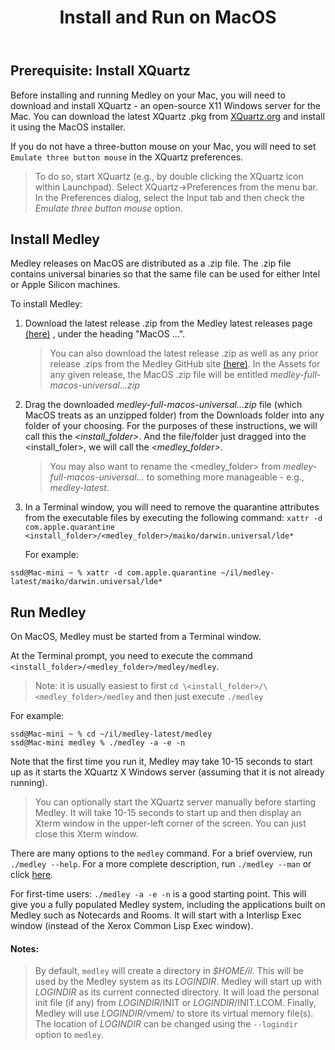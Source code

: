 ﻿---
title: Install and Run on MacOS
weight: 30
type: docs
aliases:
  - /running/running-on-mac
---
<style>.td-content blockquote { border-left: none; color: inherit; padding-left: 2rem;}</style>

## **Prerequisite: Install XQuartz**

Before installing and running Medley on your Mac, you will need to download and install XQuartz - an open-source X11 Windows server for the Mac.  You can download the latest XQuartz .pkg from  [XQuartz.org](https://xquartz.org) and install it using the MacOS installer.

If you do not have a three-button mouse on your Mac, you will need to set `Emulate three button mouse` in the XQuartz preferences.        

>To do so, start XQuartz (e.g., by double clicking the XQuartz icon within Launchpad). Select XQuartz->Preferences from the menu bar. In the Preferences dialog, select the Input tab and then check the *Emulate three button mouse* option.

## **Install Medley**

Medley releases on MacOS are distributed as a .zip file.  The .zip file contains universal binaries so that the same file can be used for either Intel or Apple Silicon machines.

To install Medley:

1. Download the latest release .zip from the Medley latest releases page [(here)](https://online.interlisp.org/downloads/medley_downloads.html) , under the heading "MacOS ...".

	>You can also download the latest release .zip as well as any prior release .zips from the Medley GitHub site [(here)](https://github.com/Interlisp/medley/releases).  In the Assets for any given release, the MacOS .zip file will be entitled *medley-full-macos-universal...zip*

2.  Drag the downloaded *medley-full-macos-universal...zip* file (which MacOS treats as an unzipped folder) from the Downloads folder into any folder of your choosing.  For the purposes of these instructions, we will call this the *\<install_folder>*.  And the file/folder just dragged into the \<install_foler>, we will call the *\<medley_folder>*.
    >You may also want to rename the \<medley_folder> from *medley-full-macos-universal...* to something more manageable - e.g., *medley-latest*.

4. In a Terminal window, you will need to remove the quarantine attributes from the executable files by executing the following command:
`xattr -d com.apple.quarantine <install_folder>/<medley_folder>/maiko/darwin.universal/lde*`

    For example: 
```
ssd@Mac-mini ~ % xattr -d com.apple.quarantine ~/il/medley-latest/maiko/darwin.universal/lde*
```

	
## **Run Medley**

On MacOS, Medley must be started from a Terminal window.

At the Terminal prompt, you need to execute the  command `<install_folder>/<medley_folder>/medley/medley`.  
>Note: it is usually easiest to first `cd \<install_folder>/\<medley_folder>/medley` and then just execute `./medley`

For example: 
```
ssd@Mac-mini ~ % cd ~/il/medley-latest/medley
ssd@Mac-mini medley % ./medley -a -e -n
```

Note that the first time you run it, Medley may take 10-15 seconds to start up as it starts the XQuartz X Windows server (assuming that it is not already running).
>You can optionally start the XQuartz server manually before starting Medley.  It will take 10-15 seconds to start up and then display an Xterm window in the upper-left corner of the screen.  You can just close this Xterm window.

There are many options to the `medley` command.  For a brief overview, run `./medley --help`. For a more complete description, run `./medley --man` or click
        [here](https://online.interlisp.org/downloads/man_medley.html).

For first-time users: `./medley -a -e -n` is a good starting	point.  This will give you a fully populated Medley system, including the applications built on Medley such as Notecards and Rooms.  It will start with a Interlisp Exec window (instead of the Xerox Common Lisp Exec window).

#### Notes:

>By default, `medley` will create a directory in *$HOME/il*.  This will be used by the Medley system as its *LOGINDIR*.  Medley will start up with *LOGINDIR* as its current connected directory. 	It will load the personal init file (if any) from *LOGINDIR*/INIT or *LOGINDIR*/INIT.LCOM.  Finally,  Medley will use *LOGINDIR*/vmem/ to store its virtual memory file(s).  The location of *LOGINDIR* can be changed using the `--logindir` option to `medley`.	





